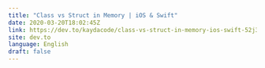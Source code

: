 ```yaml
---
title: "Class vs Struct in Memory | iOS & Swift"
date: 2020-03-20T18:02:45Z
link: https://dev.to/kaydacode/class-vs-struct-in-memory-ios-swift-52j3?utm_medium=RSS&utm_source=news.12bit.vn
site: dev.to
language: English
draft: false
---
```


